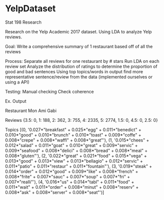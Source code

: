 # YelpDataset
Stat 198 Research

Research on the Yelp Academic 2017 dataset. Using LDA to analyze Yelp reviews. 

Goal:
Write a comprehensive summary of 1 restaurant based off of all the reviews

Process:
Separate all reviews for one restaurant by # stars
Run LDA on each review set
Analyze the distribution of ratings to determine the proportion of good and bad sentences
Using top topics/words in output find more representative sentence/review from the data
  (implemented ourselves or using a API)

Testing:
Manual checking
Check coherence

Ex. Output 

Restaurant
Mon Ami Gabi

Reviews 
{3.5: 0, 1: 188, 2: 362, 3: 755, 4: 2335, 5: 2774, 1.5: 0, 4.5: 0, 2.5: 0}

Topics 
[(0, '0.027*"breakfast" + 0.025*"egg" + 0.011*"benedict" + 0.010*"good" + 0.010*"brunch" +
    0.010*"toast" + 0.009*"coffe" + 0.008*"crepe" + 0.008*"waffl" + 0.008*"great"'),
  (1, '0.015*"chees" + 0.012*"salad" + 0.011*"goat" + 0.010*"great" + 0.009*"servic" +
    0.009*"seafood" + 0.008*"delici" + 0.008*"bread" + 0.008*"meal" + 0.008*"gluten"'),
  (2, '0.022*"great" + 0.021*"food" + 0.015*"vega" + 0.013*"good" + 0.013*"view" +
    0.013*"bellagio" + 0.012*"servic" + 0.011*"patio" + 0.011*"restaur" + 0.011*"fountain"'),
  (3, '0.019*"steak" + 0.014*"order" + 0.012*"good" + 0.009*"like" + 0.008*"french" +
    0.008*"frite" + 0.007*"sauc" + 0.007*"soup" + 0.007*"fri" + 0.007*"realli"'),
  (4, '0.016*"us" + 0.014*"tabl" + 0.011*"food" + 0.011*"wait" + 0.011*"order" +
    0.008*"minut" + 0.008*"reserv" + 0.008*"ask" + 0.008*"server" + 0.008*"seat"')]